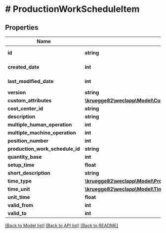 # # ProductionWorkScheduleItem

## Properties

Name | Type | Description | Notes
------------ | ------------- | ------------- | -------------
**id** | **string** |  | [optional] [readonly]
**created_date** | **int** |  | [optional] [readonly]
**last_modified_date** | **int** |  | [optional] [readonly]
**version** | **string** |  | [optional]
**custom_attributes** | [**\kruegge82\weclapp\Model\CustomAttribute[]**](CustomAttribute.md) |  | [optional]
**cost_center_id** | **string** |  | [optional]
**description** | **string** |  | [optional]
**multiple_human_operation** | **int** |  | [optional]
**multiple_machine_operation** | **int** |  | [optional]
**position_number** | **int** |  | [optional]
**production_work_schedule_id** | **string** |  | [optional]
**quantity_base** | **int** |  | [optional]
**setup_time** | **float** |  | [optional]
**short_description** | **string** |  | [optional]
**time_type** | [**\kruegge82\weclapp\Model\ProductionWorkScheduleItemTimeType**](ProductionWorkScheduleItemTimeType.md) |  | [optional]
**time_unit** | [**\kruegge82\weclapp\Model\TimeUnit**](TimeUnit.md) |  | [optional]
**unit_time** | **float** |  | [optional]
**valid_from** | **int** |  | [optional]
**valid_to** | **int** |  | [optional]

[[Back to Model list]](../../README.md#models) [[Back to API list]](../../README.md#endpoints) [[Back to README]](../../README.md)

